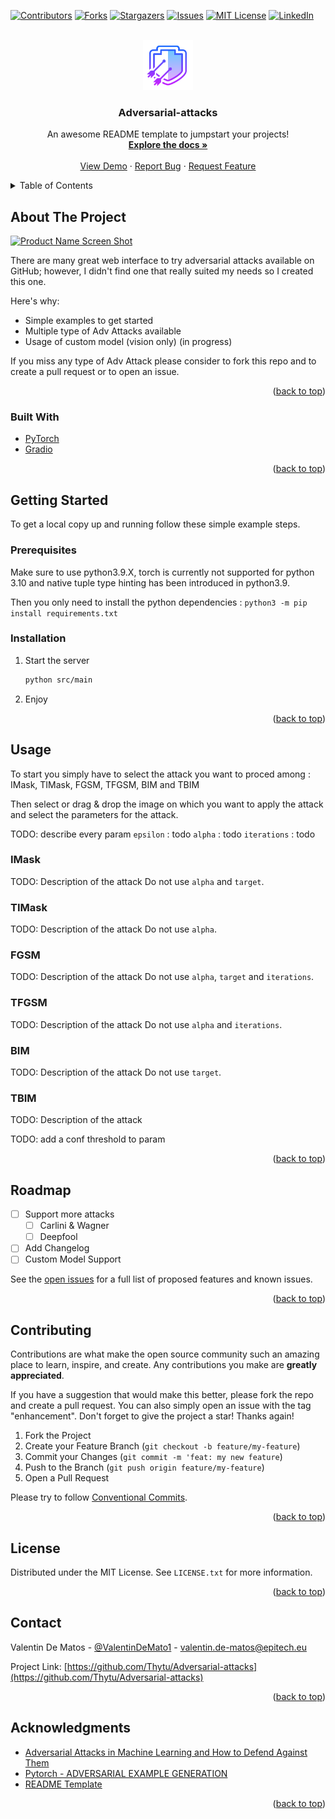 <div id="top"></div>

[![Contributors][contributors-shield]][contributors-url]
[![Forks][forks-shield]][forks-url]
[![Stargazers][stars-shield]][stars-url]
[![Issues][issues-shield]][issues-url]
[![MIT License][license-shield]][license-url]
[![LinkedIn][linkedin-shield]][linkedin-url]


<br />
<div align="center">
  <a href="https://github.com/Thytu/Adversarial-attacks">
    <img src=".img/logo.png" alt="Logo" width="80" height="80">
  </a>

  <h3 align="center">Adversarial-attacks</h3>

  <p align="center">
    An awesome README template to jumpstart your projects!
    <br />
    <a href="https://github.com/Thytu/Adversarial-attacks"><strong>Explore the docs »</strong></a>
    <br />
    <br />
    <a href="https://github.com/Thytu/Adversarial-attacks">View Demo</a>
    ·
    <a href="https://github.com/Thytu/Adversarial-attacks/issues">Report Bug</a>
    ·
    <a href="https://github.com/Thytu/Adversarial-attacks/issues">Request Feature</a>
  </p>
</div>



<!-- TABLE OF CONTENTS -->
<details>
  <summary>Table of Contents</summary>
  <ol>
    <li>
      <a href="#about-the-project">About The Project</a>
      <ul>
        <li><a href="#built-with">Built With</a></li>
      </ul>
    </li>
    <li>
      <a href="#getting-started">Getting Started</a>
      <ul>
        <li><a href="#prerequisites">Prerequisites</a></li>
        <li><a href="#installation">Installation</a></li>
      </ul>
    </li>
    <li><a href="#usage">Usage</a></li>
    <li><a href="#roadmap">Roadmap</a></li>
    <li><a href="#contributing">Contributing</a></li>
    <li><a href="#license">License</a></li>
    <li><a href="#contact">Contact</a></li>
    <li><a href="#acknowledgments">Acknowledgments</a></li>
  </ol>
</details>



<!-- ABOUT THE PROJECT -->
## About The Project

[![Product Name Screen Shot][product-screenshot]](https://example.com)



There are many great web interface to try adversarial attacks available on GitHub; however, I didn't find one that really suited my needs so I created this one.

Here's why:
* Simple examples to get started
* Multiple type of Adv Attacks available
* Usage of custom model (vision only) (in progress)

If you miss any type of Adv Attack please consider to fork this repo and to create a pull request or to open an issue.

<p align="right">(<a href="#top">back to top</a>)</p>



### Built With

* [PyTorch](https://pytorch.org)
* [Gradio](https://pytorch.org)

<p align="right">(<a href="#top">back to top</a>)</p>



<!-- GETTING STARTED -->
## Getting Started

To get a local copy up and running follow these simple example steps.

### Prerequisites

Make sure to use python3.9.X, torch is currently not supported for python 3.10 and native tuple type hinting has been introduced in python3.9.

Then you only need to install the python dependencies : `python3 -m pip install requirements.txt`

### Installation

1. Start the server
   ```sh
   python src/main
   ```
2. Enjoy

<p align="right">(<a href="#top">back to top</a>)</p>



<!-- USAGE EXAMPLES -->
## Usage

To start you simply have to select the attack you want to proced among : IMask, TIMask, FGSM, TFGSM, BIM and TBIM

Then select or drag & drop the image on which you want to apply the attack and select the parameters for the attack.

TODO: describe every param
`epsilon` :  todo
`alpha` :  todo
`iterations` :  todo

### IMask
TODO: Description of the attack
Do not use `alpha` and `target`.

### TIMask
TODO: Description of the attack
Do not use `alpha`.


### FGSM
TODO: Description of the attack
Do not use `alpha`, `target` and `iterations`.

### TFGSM
TODO: Description of the attack
Do not use `alpha` and `iterations`.

### BIM
TODO: Description of the attack
Do not use `target`.

### TBIM
TODO: Description of the attack


TODO: add a conf threshold to param


<p align="right">(<a href="#top">back to top</a>)</p>


## Roadmap

- [ ] Support more attacks
    - [ ] Carlini & Wagner
    - [ ] Deepfool
- [ ] Add Changelog
- [ ] Custom Model Support

See the [open issues](https://github.com/Thytu/Adversarial-attacks/issues) for a full list of proposed features and known issues.

<p align="right">(<a href="#top">back to top</a>)</p>



## Contributing

Contributions are what make the open source community such an amazing place to learn, inspire, and create. Any contributions you make are **greatly appreciated**.

If you have a suggestion that would make this better, please fork the repo and create a pull request. You can also simply open an issue with the tag "enhancement".
Don't forget to give the project a star! Thanks again!


1. Fork the Project
2. Create your Feature Branch (`git checkout -b feature/my-feature`)
3. Commit your Changes (`git commit -m 'feat: my new feature`)
4. Push to the Branch (`git push origin feature/my-feature`)
5. Open a Pull Request

Please try to follow [Conventional Commits](https://www.conventionalcommits.org/en/v1.0.0/).

<p align="right">(<a href="#top">back to top</a>)</p>



## License

Distributed under the MIT License. See `LICENSE.txt` for more information.

<p align="right">(<a href="#top">back to top</a>)</p>



## Contact

Valentin De Matos - [@ValentinDeMato1](https://twitter.com/ValentinDeMato1) - valentin.de-matos@epitech.eu

Project Link: [https://github.com/Thytu/Adversarial-attacks](https://github.com/Thytu/Adversarial-attacks)

<p align="right">(<a href="#top">back to top</a>)</p>



## Acknowledgments

* [Adversarial Attacks in Machine Learning and How to Defend Against Them](https://towardsdatascience.com/adversarial-attacks-in-machine-learning-and-how-to-defend-against-them-a2beed95f49c)
* [Pytorch - ADVERSARIAL EXAMPLE GENERATION](https://pytorch.org/tutorials/beginner/fgsm_tutorial.html)
* [README Template](https://github.com/othneildrew/Best-README-Template)

<p align="right">(<a href="#top">back to top</a>)</p>



<!-- MARKDOWN LINKS & IMAGES -->
[contributors-shield]: https://img.shields.io/github/contributors/Thytu/Adversarial-attacks.svg?style=for-the-badge
[contributors-url]: https://github.com/Thytu/Adversarial-attacks/graphs/contributors
[issues]: https://img.shields.io/github/issues/Thytu/Adversarial-attacks
[forks-shield]: https://img.shields.io/github/forks/Thytu/Adversarial-attacks.svg?style=for-the-badge
[forks-url]: https://github.com/Thytu/Adversarial-attacks/network/members
[stars-shield]: https://img.shields.io/github/stars/Thytu/Adversarial-attacks.svg?style=for-the-badge
[stars-url]: https://github.com/Thytu/Adversarial-attacks/stargazers
[issues-shield]: https://img.shields.io/github/issues/Thytu/Adversarial-attacks.svg?style=for-the-badge
[issues-url]: https://github.com/Thytu/Adversarial-attacks/issues
[license-shield]: https://img.shields.io/github/license/Thytu/Adversarial-attacks.svg?style=for-the-badge
[license-url]: https://github.com/Thytu/Adversarial-attacks/blob/master/LICENSE.txt
[linkedin-shield]: https://img.shields.io/badge/-LinkedIn-black.svg?style=for-the-badge&logo=linkedin&colorB=555
[linkedin-url]: https://linkedin.com/in/valentin-de-matos
[product-screenshot]: images/screenshot.png
